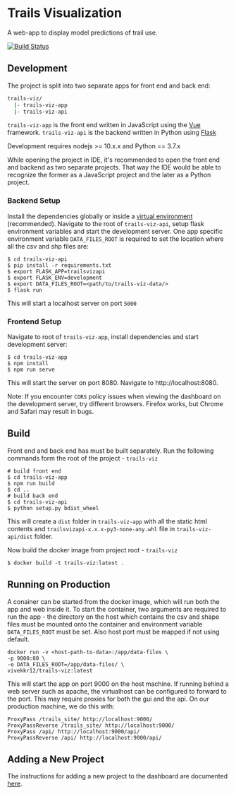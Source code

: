# Trails Visualization

A web-app to display model predictions of trail use.

[![Build Status](https://travis-ci.com/OutdoorRD/trails-viz.svg?branch=master)](https://travis-ci.com/OutdoorRD/trails-viz)

## Development

The project is split into two separate apps for front end and back end:
```bash
trails-viz/
  |- trails-viz-app
  |- trails-viz-api
```
`trails-viz-app` is the front end written in JavaScript using the [Vue](https://vuejs.org/) framework.
`trails-viz-api` is the backend written in Python using [Flask](https://palletsprojects.com/p/flask/)

Development requires nodejs >= 10.x.x and Python == 3.7.x

While opening the project in IDE, it's recommended to open the front end and backend as two separate projects. That way
the IDE would be able to recognize the former as a JavaScript project and the later as a Python project.

### Backend Setup
Install the dependencies globally or inside a [virtual environment](https://docs.python-guide.org/dev/virtualenvs/) 
(recommended). Navigate to the root of `trails-viz-api`, setup flask environment variables and start the 
development server. One app specific environment variable `DATA_FILES_ROOT` is required to set the location where
all the csv and shp files are:

```shell script
$ cd trails-viz-api
$ pip install -r requirements.txt
$ export FLASK_APP=trailsvizapi
$ export FLASK_ENV=development
$ export DATA_FILES_ROOT=<path/to/trails-viz-data/>
$ flask run
```
This will start a localhost server on port `5000`

### Frontend Setup
Navigate to root of `trails-viz-app`, install dependencies and start development server:
```shell script
$ cd trails-viz-app
$ npm install
$ npm run serve
```
This will start the server on port 8080. Navigate to http://localhost:8080.

Note: If you encounter `CORS` policy issues when viewing the dashboard on the development server, try different browsers. Firefox works, but Chrome and Safari may result in bugs.

## Build
Front end and back end has must be built separately. Run the following commands form the root of the project - `trails-viz`
```shell script
# build front end
$ cd trails-viz-app
$ npm run build
$ cd ..
# build back end
$ cd trails-viz-api
$ python setup.py bdist_wheel
```

This will create a `dist` folder in `trails-viz-app` with all the static html contents and 
`trailsvizapi-x.x.x-py3-none-any.whl` file in `trails-viz-api/dist` folder.

Now build the docker image from project root - `trails-viz`
```shell script
$ docker build -t trails-viz:latest .
``` 

## Running on Production
A conainer can be started from the docker image, which will run both the app and web inside it. To start the container, two 
arguments are required to run the app - the directory on the host which contains the csv and shape files must be 
mounted onto the container and environment variable `DATA_FILES_ROOT` must be set. Also host port must be mapped
if not using default.
```shell script
docker run -v <host-path-to-data>:/app/data-files \
-p 9000:80 \
-e DATA_FILES_ROOT=/app/data-files/ \
vivekkr12/trails-viz:latest
``` 
This will start the app on port 9000 on the host machine. If running behind a web server such as apache, the virtualhost 
can be configured to forward to the port.  This may require proxies for both the gui and the api.  On our production 
machine, we do this with:

```
ProxyPass /trails_site/ http://localhost:9000/
ProxyPassReverse /trails_site/ http://localhost:9000/
ProxyPass /api/ http://localhost:9000/api/
ProxyPassReverse /api/ http://localhost:9000/api/
```

## Adding a New Project
The instructions for adding a new project to the dashboard are documented [here](https://github.com/OutdoorRD/trails-viz/wiki/Adding-New-Project). 
